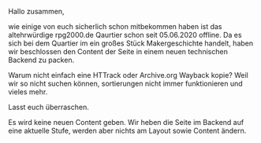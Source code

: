 Hallo zusammen,

wie einige von euch sicherlich schon mitbekommen haben ist das altehrwürdige rpg2000.de Qaurtier schon seit 05.06.2020 offline.
Da es sich bei dem Quartier im ein großes Stück Makergeschichte handelt, haben wir beschlossen den Content der Seite in einem neuen technischen Backend zu packen.

Warum nicht einfach eine HTTrack oder Archive.org Wayback kopie? Weil wir so nicht suchen können, sortierungen nicht immer funktionieren und vieles mehr.

Lasst euch überraschen.

Es wird keine neuen Content geben. Wir heben die Seite im Backend auf eine aktuelle Stufe, werden aber nichts am Layout sowie Content ändern.
